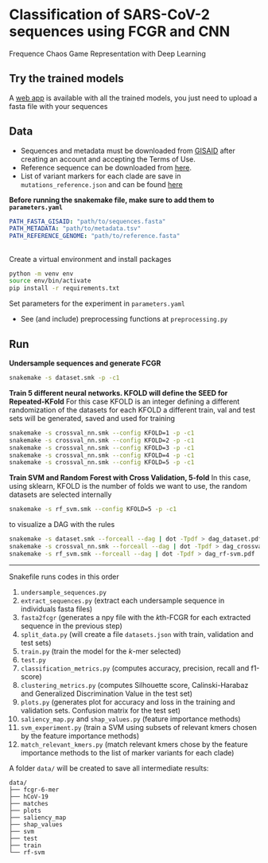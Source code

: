# Classification of SARS-CoV-2 sequences using FCGR and CNN
Frequence Chaos Game Representation with Deep Learning

## Try the trained models
A [web app](https://huggingface.co/spaces/BIASLab/sars-cov-2-classification-fcgr) is available with all the trained models, you just need to upload a fasta file with your sequences

## Data
+ Sequences and metadata must be downloaded from [GISAID](https://www.gisaid.org/) after creating an account and accepting the Terms of Use. 
+ Reference sequence can be downloaded from [here](https://www.gisaid.org/resources/hcov-19-reference-sequence/).
+ List of variant markers for each clade are save in `mutations_reference.json` and can be found [here](https://www.gisaid.org/resources/statements-clarifications/clade-and-lineage-nomenclature-aids-in-genomic-epidemiology-of-active-hcov-19-viruses/)

**Before running the snakemake file, make sure to add them to `parameters.yaml`**
```yaml
PATH_FASTA_GISAID: "path/to/sequences.fasta"
PATH_METADATA: "path/to/metadata.tsv"
PATH_REFERENCE_GENOME: "path/to/reference.fasta"
```

## 
Create a virtual environment and install packages
```bash
python -m venv env
source env/bin/activate
pip install -r requirements.txt
```

Set parameters for the experiment in `parameters.yaml`
- See (and include) preprocessing functions at `preprocessing.py`

## Run

**Undersample sequences and generate FCGR** 
```bash
snakemake -s dataset.smk -p -c1
```

**Train 5 different neural networks. KFOLD will define the SEED for Repeated-KFold**
For this case KFOLD is an integer defining a different randomization of the datasets
for each KFOLD a different train, val and test sets will be generated, saved and used for training
```bash
snakemake -s crossval_nn.smk --config KFOLD=1 -p -c1
snakemake -s crossval_nn.smk --config KFOLD=2 -p -c1
snakemake -s crossval_nn.smk --config KFOLD=3 -p -c1
snakemake -s crossval_nn.smk --config KFOLD=4 -p -c1
snakemake -s crossval_nn.smk --config KFOLD=5 -p -c1
```

**Train SVM and Random Forest with Cross Validation, 5-fold**
In this case, using sklearn, KFOLD is the number of folds we want to use, the random datasets are selected internally
```bash
snakemake -s rf_svm.smk --config KFOLD=5 -p -c1
```

to visualize a DAG with the rules
```bash
snakemake -s dataset.smk --forceall --dag | dot -Tpdf > dag_dataset.pdf
snakemake -s crossval_nn.smk --forceall --dag | dot -Tpdf > dag_crossval_nn.pdf
snakemake -s rf_svm.smk --forceall --dag | dot -Tpdf > dag_rf-svm.pdf
```
___
Snakefile runs codes in this order
1. `undersample_sequences.py`
2. `extract_sequences.py` (extract each undersample sequence in individuals fasta files)
3. `fasta2fcgr` (generates a npy file with the $k$th-FCGR for each extracted sequence in the previous step)
3. `split_data.py` (will create a file `datasets.json` with train, validation and test sets)
4. `train.py` (train the model for the $k$-mer selected)
5. `test.py`
6. `classification_metrics.py` (computes accuracy, precision, recall and f1-score) 
7. `clustering_metrics.py` (computes Silhouette score, Calinski-Harabaz and Generalized Discrimination Value in the test set)
8. `plots.py` (generates plot for accuracy and loss in the training and validation sets. Confusion matrix for the test set)
9. `saliency_map.py` and `shap_values.py` (feature importance methods)
10. `svm_experiment.py` (train a SVM using subsets of relevant kmers chosen by the feature importance methods)
11. `match_relevant_kmers.py` (match relevant kmers chose by the feature importance methods to the list of marker variants for each clade)

A folder `data/` will be created to save all intermediate results: 
```
data/
├── fcgr-6-mer
├── hCoV-19
├── matches
├── plots
├── saliency_map
├── shap_values
├── svm
├── test
├── train
└── rf-svm
```

<!-- - `<SPECIE>/` with all sequences extracted individually in the fasta file, in separated folders by label (Clade) 
- `train/` will contain 
    - `undersample_by_clade.csv`
    - `available_by_clade.csv` a summary of the available sequences by clade, subject to the restrictions made in `undersample_sequences.py`(remove duplicates and empty rows)
    - `selected_by_clade.csv` a summary of the selected sequences by clade
    - `checkpoints/` will save the best weights during training.
    - `preprocessing.json` will save a list with the preprocessing applied to each FCGR during training.
    - `training_log.csv`: accuracy and loss and learning rate per epoch for train and validation sets.
    - `test/` will save all the metrics (classification and clustering) resulting from the evaluation of the best model on the test set.
    - `plots` accuracy and loss plots during training, confusion matrix
    - `saliency_maps/` representative FCGR by clade, saliency map and relevant k-mers for that representative.
- `rf-svm/` will contain metrics for SVM and RF
A folder `fcgr-<KMER>-mer/` will contain all the FCGR created from the sequences in `data/<SPECIE>`  -->
